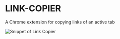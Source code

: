 # LINK-COPIER

A Chrome extension for copying links of an active tab

![Snippet of Link Copier](https://imgur.com/53m4Zgy)
